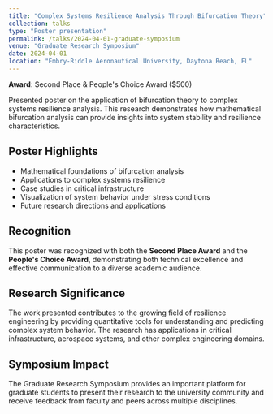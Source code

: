 ```yaml
---
title: "Complex Systems Resilience Analysis Through Bifurcation Theory"
collection: talks
type: "Poster presentation"
permalink: /talks/2024-04-01-graduate-symposium
venue: "Graduate Research Symposium"
date: 2024-04-01
location: "Embry-Riddle Aeronautical University, Daytona Beach, FL"
---
```


**Award**: Second Place & People's Choice Award ($500)

Presented poster on the application of bifurcation theory to complex systems resilience analysis. This research demonstrates how mathematical bifurcation analysis can provide insights into system stability and resilience characteristics.

## Poster Highlights

* Mathematical foundations of bifurcation analysis
* Applications to complex systems resilience
* Case studies in critical infrastructure
* Visualization of system behavior under stress conditions
* Future research directions and applications

## Recognition

This poster was recognized with both the **Second Place Award** and the **People's Choice Award**, demonstrating both technical excellence and effective communication to a diverse academic audience.

## Research Significance

The work presented contributes to the growing field of resilience engineering by providing quantitative tools for understanding and predicting complex system behavior. The research has applications in critical infrastructure, aerospace systems, and other complex engineering domains.

## Symposium Impact

The Graduate Research Symposium provides an important platform for graduate students to present their research to the university community and receive feedback from faculty and peers across multiple disciplines. 